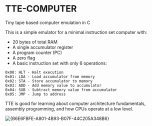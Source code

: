 # TTE-COMPUTER
Tiny tape based computer emulation in C

This is a simple emulator for a minimal instruction set computer with:

- 20 bytes of total RAM
- A single accumulator register
- A program counter (PC)
- A zero flag
- A basic instruction set with only 6 operations:

```
0x00: HLT - Halt execution
0x01: LDA - Load accumulator from memory
0x02: STA - Store accumulator to memory
0x03: ADD - Add memory value to accumulator
0x04: SUB - Subtract memory value from accumulator
0x05: JMP - Jump to address
```

TTE is good for learning about computer architecture fundamentals, assembly programming, and how CPUs operate at a low level.


![{B6E6FBFE-A801-4B93-B07F-44C205A348B6}](https://github.com/user-attachments/assets/e37006a9-c406-46eb-85b2-b9a3bb81ad6c)
